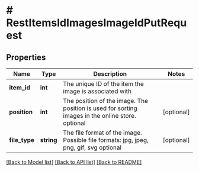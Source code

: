 # # RestItemsIdImagesImageIdPutRequest

## Properties

Name | Type | Description | Notes
------------ | ------------- | ------------- | -------------
**item_id** | **int** | The unique ID of the item the image is associated with |
**position** | **int** | The position of the image. The position is used for sorting images in the online store. optional | [optional]
**file_type** | **string** | The file format of the image. Possible file formats: jpg, jpeg, png, gif, svg optional | [optional]

[[Back to Model list]](../../README.md#models) [[Back to API list]](../../README.md#endpoints) [[Back to README]](../../README.md)
